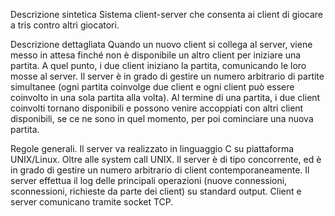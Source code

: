Descrizione sintetica
Sistema client-server che consenta ai client di giocare a tris contro altri giocatori.

Descrizione dettagliata
Quando un nuovo client si collega al server, viene messo in attesa finché non è disponibile un altro client per
iniziare una partita. A quel punto, i due client iniziano la partita, comunicando le loro mosse al server.
Il server è in grado di gestire un numero arbitrario di partite simultanee (ogni partita coinvolge
due client e ogni client può essere coinvolto in una sola partita alla volta). Al termine di una partita, i due
client coinvolti tornano disponibili e possono venire accoppiati con altri client disponibili, se ce ne sono in quel
momento, per poi cominciare una nuova partita.

Regole generali. 
Il server va realizzato in linguaggio C su piattaforma UNIX/Linux. Oltre alle system call
UNIX. Il server è di tipo concorrente, ed è in grado di gestire un numero arbitrario di client contemporaneamente. 
Il server effettua il log delle principali operazioni (nuove connessioni, sconnessioni, richieste da parte dei client) su standard output.
Client e server comunicano tramite socket TCP.
